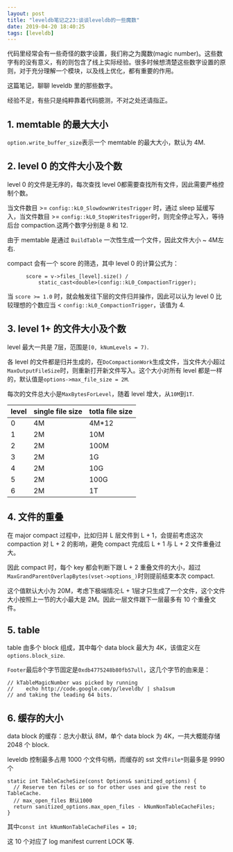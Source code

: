 ```yaml
---
layout: post
title: "leveldb笔记之23:谈谈leveldb的一些魔数"
date: 2019-04-20 18:40:25
tags: [leveldb]
---
```


代码里经常会有一些奇怪的数字设置，我们称之为魔数(magic number)。这些数字有的没有意义，有的则包含了线上实际经验。很多时候想清楚这些数字设置的原则，对于充分理解一个模块，以及线上优化，都有重要的作用。

这篇笔记，聊聊 leveldb 里的那些数字。

经验不足，有些只是纯粹靠着代码臆测，不对之处还请指正。

## 1. memtable 的最大大小

`option.write_buffer_size`表示一个 memtable 的最大大小，默认为 4M.

## 2. level 0 的文件大小及个数

level 0 的文件是无序的，每次查找 level 0都需要查找所有文件，因此需要严格控制个数。

当文件数目 >= `config::kL0_SlowdownWritesTrigger` 时，通过 sleep 延缓写入，当文件数目 >= `config::kL0_StopWritesTrigger`时，则完全停止写入，等待后台 compaction.这两个数字分别是 8 和 12.

由于 memtable 是通过 `BuildTable` 一次性生成一个文件，因此文件大小 ~ 4M左右.

compact 会有一个 score 的筛选，其中 level 0 的计算公式为：

```
      score = v->files_[level].size() /
          static_cast<double>(config::kL0_CompactionTrigger);
```

当 `score >= 1.0` 时，就会触发往下层的文件归并操作，因此可以认为 level 0 比较理想的个数应当 < `config::kL0_CompactionTrigger`，该值为 4.

## 3. level 1+ 的文件大小及个数

level 最大一共是 7层，范围是`[0, kNumLevels = 7)`.

各 level 的文件都是归并生成的，在`DoCompactionWork`生成文件，当文件大小超过`MaxOutputFileSize`时，则重新打开新文件写入。这个大小对所有 level 都是一样的，默认值是`options->max_file_size = 2M`.

每次的文件总大小是`MaxBytesForLevel`，随着 level 增大，从`10M`到`1T`.

|level  |single file size   |totla file size  |
|--|--|--|
|0  |4M  |4M*12  |
|1  |2M  |10M  |
|2  |2M  |100M  |
|3  |2M  |1G  |
|4  |2M  |10G  |
|5  |2M  |100G  |
|6  |2M  |1T  |

## 4. 文件的重叠

在 major compact 过程中，比如归并 L 层文件到 L + 1，会提前考虑这次 compaction 对 L + 2 的影响，避免 compact 完成后 L + 1 与 L + 2 文件重叠过大。

因此 compact 时，每个 key 都会判断下跟 L + 2 重叠文件的大小，超过`MaxGrandParentOverlapBytes(vset->options_)`时则提前结束本次 compact.

这个值默认大小为 20M，考虑下极端情况:L + 1层才只生成了一个文件，这个文件大小按照上一节的大小最大是 2M。因此一层文件跟下一层最多有 10 个重叠文件。

## 5. table

table 由多个 block 组成，其中每个 data block 最大为 4K，该值定义在`options.block_size`.

`Footer`最后8个字节固定是`0xdb4775248b80fb57ull`，这几个字节的由来是：

```
// kTableMagicNumber was picked by running
//    echo http://code.google.com/p/leveldb/ | sha1sum
// and taking the leading 64 bits.
```

## 6. 缓存的大小

data block 的缓存：总大小默认 8M，单个 data block 为 4K，一共大概能存储 2048 个 block.

leveldb 控制最多占用 1000 个文件句柄，而缓存的 sst 文件`File*`则最多是 9990 个

```
static int TableCacheSize(const Options& sanitized_options) {
  // Reserve ten files or so for other uses and give the rest to TableCache.
  // max_open_files 默认1000
  return sanitized_options.max_open_files - kNumNonTableCacheFiles;
}
```

其中`const int kNumNonTableCacheFiles = 10;`

这 10 个对应了 log manifest current LOCK 等.
